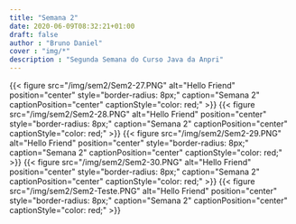 ```yaml
---
title: "Semana 2"
date: 2020-06-09T08:32:21+01:00
draft: false
author : "Bruno Daniel"
cover : "img/*"
description : "Segunda Semana do Curso Java da Anpri"
---
```

{{< figure src="/img/sem2/Sem2-27.PNG" alt="Hello Friend" position="center" style="border-radius: 8px;" caption="Semana 2" captionPosition="center" captionStyle="color: red;" >}}
{{< figure src="/img/sem2/Sem2-28.PNG" alt="Hello Friend" position="center" style="border-radius: 8px;" caption="Semana 2" captionPosition="center" captionStyle="color: red;" >}}
{{< figure src="/img/sem2/Sem2-29.PNG" alt="Hello Friend" position="center" style="border-radius: 8px;" caption="Semana 2" captionPosition="center" captionStyle="color: red;" >}}
{{< figure src="/img/sem2/Sem2-30.PNG" alt="Hello Friend" position="center" style="border-radius: 8px;" caption="Semana 2" captionPosition="center" captionStyle="color: red;" >}}
{{< figure src="/img/sem2/Sem2-Teste.PNG" alt="Hello Friend" position="center" style="border-radius: 8px;" caption="Semana 2" captionPosition="center" captionStyle="color: red;" >}}
